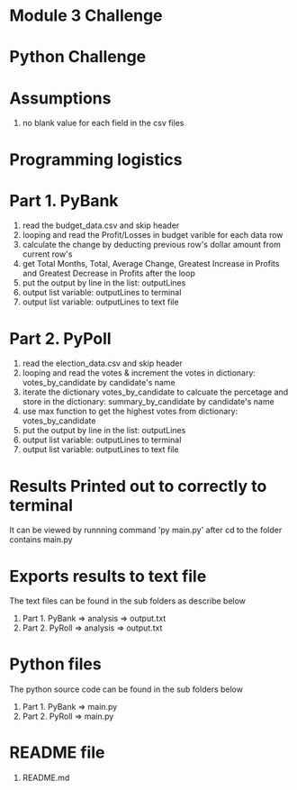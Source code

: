 # Module 3 Challenge
# Python Challenge

# Assumptions
1. no blank value for each field in the csv files

# Programming logistics
# Part 1. PyBank
1. read the budget_data.csv and skip header
2. looping and read the Profit/Losses in budget varible for each data row
3. calculate the change by deducting previous row's dollar amount from current row's
4. get Total Months, Total, Average Change, Greatest Increase in Profits and Greatest Decrease in Profits after the loop
5. put the output by line in the list: outputLines 
6. output list variable: outputLines to terminal
7. output list variable: outputLines to text file
# Part 2. PyPoll
1. read the election_data.csv and skip header
2. looping and read the votes & increment the votes in dictionary: votes_by_candidate by candidate's name
3. iterate the dictionary votes_by_candidate to calcuate the percetage and store in the dictionary: summary_by_candidate by candidate's name
4. use max function to get the highest votes from dictionary: votes_by_candidate
5. put the output by line in the list: outputLines 
6. output list variable: outputLines to terminal
7. output list variable: outputLines to text file

# Results Printed out to correctly to terminal
It can be viewed by runnning command 'py main.py' after cd to the folder contains main.py

# Exports results to text file
The text files can be found in the sub folders as describe below
1. Part 1. PyBank => analysis => output.txt 
2. Part 2. PyRoll => analysis => output.txt

# Python files
The python source code can be found in the sub folders below
1. Part 1. PyBank => main.py
2. Part 2. PyRoll => main.py

# README file
1. README.md

